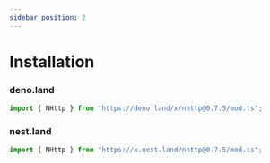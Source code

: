 ```yaml
---
sidebar_position: 2
---
```


# Installation
### deno.land
```js
import { NHttp } from "https://deno.land/x/nhttp@0.7.5/mod.ts";
```
### nest.land
```js
import { NHttp } from "https://x.nest.land/nhttp@0.7.5/mod.ts";
```
